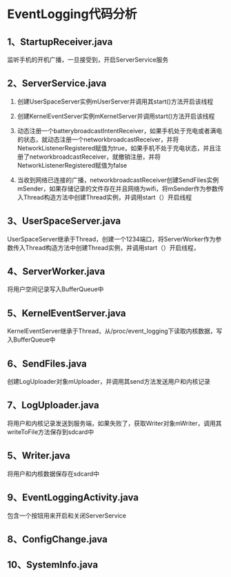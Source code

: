 # EventLogging代码分析

## 1、StartupReceiver.java

监听手机的开机广播，一旦接受到，开启ServerService服务

## 2、ServerService.java   

1. 创建UserSpaceServer实例mUserServer并调用其start()方法开启该线程

1. 创建KernelEventServer实例mKernelServer并调用start()方法开启该线程
  
1. 动态注册一个batterybroadcastIntentReceiver，如果手机处于充电或者满电的状态，就动态注册一个networkbroadcastReceiver，并将
NetworkListenerRegistered赋值为true，如果手机不处于充电状态，并且注册了networkbroadcastReceiver，就撤销注册，并将
NetworkListenerRegistered赋值为false

1. 当收到网络已连接的广播，networkbroadcastReceiver创建SendFiles实例mSender，如果存储记录的文件存在并且网络为wifi，将mSender作为参数传入Thread构造方法中创建Thread实例，并调用start（）开启线程

## 3、UserSpaceServer.java
UserSpaceServer继承于Thread，创建一个1234端口，将ServerWorker作为参数传入Thread构造方法中创建Thread实例，并调用start（）开启线程，

## 4、ServerWorker.java
将用户空间记录写入BufferQueue中

## 5、KernelEventServer.java
KernelEventServer继承于Thread，从/proc/event_logging下读取内核数据，写入BufferQueue中

## 6、SendFiles.java
创建LogUploader对象mUploader，并调用其send方法发送用户和内核记录

## 7、LogUploader.java
将用户和内核记录发送到服务端，如果失败了，获取Writer对象mWriter，调用其writeToFile方法保存到sdcard中

## 5、Writer.java
将用户和内核数据保存在sdcard中

## 9、EventLoggingActivity.java
包含一个按钮用来开启和关闭ServerService

## 8、ConfigChange.java

## 10、SystemInfo.java



